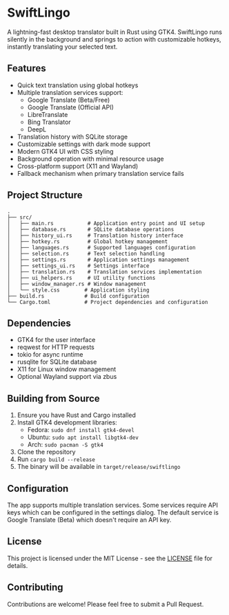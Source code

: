 # SwiftLingo

A lightning-fast desktop translator built in Rust using GTK4. SwiftLingo runs silently in the background and springs to action with customizable hotkeys, instantly translating your selected text.

## Features

- Quick text translation using global hotkeys
- Multiple translation services support:
  - Google Translate (Beta/Free)
  - Google Translate (Official API)
  - LibreTranslate
  - Bing Translator
  - DeepL
- Translation history with SQLite storage
- Customizable settings with dark mode support
- Modern GTK4 UI with CSS styling
- Background operation with minimal resource usage
- Cross-platform support (X11 and Wayland)
- Fallback mechanism when primary translation service fails

## Project Structure

```
.
├── src/
│   ├── main.rs           # Application entry point and UI setup
│   ├── database.rs       # SQLite database operations
│   ├── history_ui.rs     # Translation history interface
│   ├── hotkey.rs         # Global hotkey management
│   ├── languages.rs      # Supported languages configuration
│   ├── selection.rs      # Text selection handling
│   ├── settings.rs       # Application settings management
│   ├── settings_ui.rs    # Settings interface
│   ├── translation.rs    # Translation services implementation
│   ├── ui_helpers.rs     # UI utility functions
│   ├── window_manager.rs # Window management
│   └── style.css        # Application styling
├── build.rs             # Build configuration
└── Cargo.toml           # Project dependencies and configuration
```

## Dependencies

- GTK4 for the user interface
- reqwest for HTTP requests
- tokio for async runtime
- rusqlite for SQLite database
- X11 for Linux window management
- Optional Wayland support via zbus

## Building from Source

1. Ensure you have Rust and Cargo installed
2. Install GTK4 development libraries:
   - Fedora: `sudo dnf install gtk4-devel`
   - Ubuntu: `sudo apt install libgtk4-dev`
   - Arch: `sudo pacman -S gtk4`
3. Clone the repository
4. Run `cargo build --release`
5. The binary will be available in `target/release/swiftlingo`

## Configuration

The app supports multiple translation services. Some services require API keys which can be configured in the settings dialog. The default service is Google Translate (Beta) which doesn't require an API key.

## License

This project is licensed under the MIT License - see the [LICENSE](LICENSE) file for details.

## Contributing

Contributions are welcome! Please feel free to submit a Pull Request. 